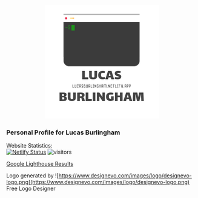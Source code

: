 <p align="center">
<img src="logo.png"></img></p>

### Personal Profile for Lucas Burlingham


Website Statistics:<br>
[![Netlify Status](https://api.netlify.com/api/v1/badges/10028731-e31a-46af-8d9a-da10818f9066/deploy-status)](https://app.netlify.com/sites/lucasburlingham/deploys) ![visitors](https://visitor-badge.glitch.me/badge?page_id=lucasburlingham.visitor-badge)


[Google Lighthouse Results](https://lighthouse-dot-webdotdevsite.appspot.com/lh/html?url=https%3A%2F%2Flucasburlingham.netlify.app%2F)




Logo generated by ![https://www.designevo.com/images/logo/designevo-logo.png](https://www.designevo.com/images/logo/designevo-logo.png) Free Logo Designer

